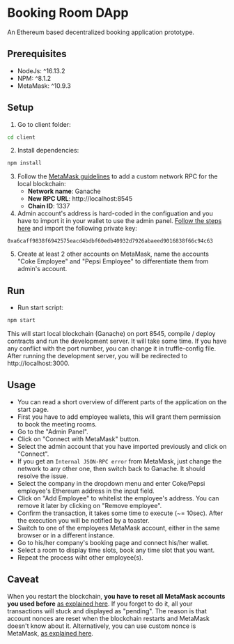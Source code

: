# Booking Room DApp

An Ethereum based decentralized booking application prototype.

## Prerequisites

- NodeJs: ^16.13.2
- NPM: ^8.1.2
- MetaMask: ^10.9.3

## Setup

1. Go to client folder:
```sh
cd client
```
2. Install dependencies:
```sh
npm install
```
3. Follow the  [MetaMask guidelines](https://metamask.zendesk.com/hc/en-us/articles/360043227612-How-to-add-a-custom-network-RPC) to add a custom network RPC for the local blockchain:
    - **Network name**: Ganache
    - **New RPC URL**: http://localhost:8545
    - **Chain ID**: 1337
4. Admin account's address is hard-coded in the configuation and you have to import it in your wallet to use the admin panel. [Follow the steps here](https://metamask.zendesk.com/hc/en-us/articles/360015489331-How-to-import-an-Account) and import the following private key:
```
0xa6caff9838f6942575eacd4bdbf60edb40932d7926abaeed9016838f66c94c63
```
5. Create at least 2 other accounts on MetaMask, name the accounts "Coke Employee" and "Pepsi Employee" to differentiate them from admin's account.

## Run

- Run start script:
```sh
npm start
```

This will start local blockchain (Ganache) on port 8545, compile / deploy contracts and run the development server. It will take some time. If you have any conflict with the port number, you can change it in truffle-config file. After running the development server, you will be redirected to http://localhost:3000.

## Usage
 - You can read a short overview of different parts of the application on the start page.
 - First you have to add employee wallets, this will grant them permission to book the meeting rooms.
 - Go to the "Admin Panel".
 - Click on "Connect with MetaMask" button.
 - Select the admin account that you have imported previously and click on "Connect".
 - If you get an `Internal JSON-RPC error` from MetaMask, just change the network to any other one, then switch back to Ganache. It should resolve the issue.
 - Select the company in the dropdown menu and enter Coke/Pepsi employee's Ethereum address in the input field.
 - Click on "Add Employee" to whitelist the employee's address. You can remove it later by clicking on "Remove employee".
 - Confirm the transaction, it takes some time to execute (~= 10sec). After the execution you will be notified by a toaster.
 - Switch to one of the employees MetaMask account, either in the same browser or in a different instance.
 - Go to his/her company's booking page and connect his/her wallet.
 - Select a room to display time slots, book any time slot that you want.
 - Repeat the process wiht other employee(s).

## Caveat
When you restart the blockchain, **you have to reset all MetaMask accounts you used before** [as explained here](https://metamask.zendesk.com/hc/en-us/articles/360015488891-How-to-reset-your-wallet). If you forget to do it, all your transactions will stuck and displayed as "pending". The reason is that account nonces are reset when the blockchain restarts and MetaMask doesn't know about it. Alternatively, you can use custom nonce is MetaMask, [as explained here](https://metamask.zendesk.com/hc/en-us/articles/360015489251).